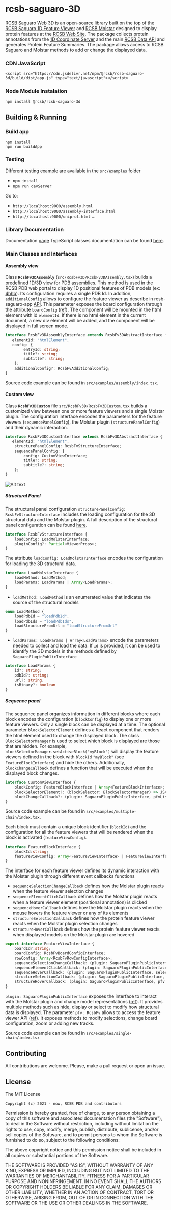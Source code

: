 # rcsb-saguaro-3D

RCSB Saguaro Web 3D is an open-source library built on the top of the [RCSB Saguaro 1D Feature Viewer](https://rcsb.github.io/rcsb-saguaro)
and [RCSB Molstar](https://github.com/rcsb/rcsb-Molstar) designed to display protein features at the [RCSB Web Site](https://www.rcsb.org). 
The package collects protein annotations from the [1D Coordinate Server](https://1d-coordinates.rcsb.org) 
and the main [RCSB Data API](https://data.rcsb.org) and generates Protein Feature Summaries. 
The package allows access to RCSB Saguaro and Molstar methods to add or change the displayed data. 
<!---
<div id="pfv"></div>
<script crossorigin src="https://unpkg.com/react@17/umd/react.production.min.js"></script>
<script crossorigin src="https://unpkg.com/react-dom@17/umd/react-dom.production.min.js"></script>
<script crossorigin src="https://cdn.jsdelivr.net/npm/@rcsb/rcsb-saguaro-3d/build/dist/app.js"></script>
<script type="text/javascript">
var __assign = (this && this.__assign) || function () {
    __assign = Object.assign || function(t) {
        for (var s, i = 1, n = arguments.length; i < n; i++) {
            s = arguments[i];
            for (var p in s) if (Object.prototype.hasOwnProperty.call(s, p))
                t[p] = s[p];
        }
        return t;
    };
    return __assign.apply(this, arguments);
};
var rowConfigChainA = [
    {
        trackId: "sequenceTrack",
        trackHeight: 20,
        trackColor: "#F9F9F9",
        displayType: "sequence" /* SEQUENCE */,
        nonEmptyDisplay: true,
        rowTitle: "CHAIN A",
        trackData: [
            {
                begin: 1,
                value: "CGVPAIQPVLSGLSRIVNGEEAVPGSWPWQVSLQDKTGFHFCGGSLINENWVVTAAHCGVTTSDVVVAGEFDQGSSSEKIQKLKIAKVFKNSKYNSLTINNDITLLKLSTAASFSQTVSAVCLPSASDDFAAGTTCVTTGWGLTRYTNANTPDRLQQASLPLLSNTNCKKYWGTKIKDAMICAGASGVSSCMGDSGGPLVCKKNGAWTLVGIVSWGSSTCSTSTPGVYARVTALVNWVQQTLAAN"
            }
        ]
    }, {
        trackId: "blockTrack",
        trackHeight: 20,
        trackColor: "#F9F9F9",
        displayType: "block" /* BLOCK */,
        displayColor: "#76ae91",
        rowTitle: "FEATURE",
        trackData: [{
            begin: 20,
            end: 25
        }, {
            begin: 150,
            end: 160
        }]
    }
];
var rowConfigChainB = [
    {
        trackId: "sequenceTrack",
        trackHeight: 20,
        trackColor: "#F9F9F9",
        displayType: "sequence" /* SEQUENCE */,
        nonEmptyDisplay: true,
        rowTitle: "CHAIN B",
        trackData: [
            {
                begin: 1,
                value: "TEFGSELKSFPEVVGKTVDQAREYFTLHYPQYDVYFLPEGSPVTLDLRYNRVRVFYNPGTNVVNHVPHVG"
            }
        ]
    }, {
        trackId: "blockTrack",
        trackHeight: 20,
        trackColor: "#F9F9F9",
        displayType: "block" /* BLOCK */,
        displayColor: "#f17070",
        rowTitle: "FEATURE",
        trackData: [{
            begin: 20,
            end: 50
        }]
    }
];
var fvConfigChainA = {
    boardId: "1acb.A_board",
    boardConfig: {
        range: {
            min: 1,
            max: 245
        },
        disableMenu:true,
        rowTitleWidth: 80,
        trackWidth: 670,
        includeAxis: true
    },
    rowConfig: rowConfigChainA,
    sequenceSelectionChangeCallback: function (plugin, stateManager, sequenceRegion) {
        stateManager.selectionState.clearSelection("select", { modelId: "1acb_board", labelAsymId: "A" });
        plugin.clearSelection("select", { modelId: "1acb_board", labelAsymId: "A" });
        if (sequenceRegion.length > 0) {
            var regions = sequenceRegion.map(function (r) {
                var _a;
                return ({
                    modelId: "1acb_board",
                    labelAsymId: "A",
                    region: { begin: r.begin, end: (_a = r.end) !== null && _a !== void 0 ? _a : r.begin, source: "sequence" }
                });
            });
            stateManager.selectionState.addSelectionFromMultipleRegions(regions, "select");
            plugin.select(regions.map(function (r) { return (__assign(__assign({}, r), { begin: r.region.begin, end: r.region.end })); }), "select", "add");
        }
        else {
            plugin.resetCamera();
        }
    },
    sequenceElementClickCallback: function (plugin, selectorManager, d) {
        var _a;
        if (d != null)
            plugin.cameraFocus("1acb_board", "A", d.begin, (_a = d.end) !== null && _a !== void 0 ? _a : d.begin);
    },
    sequenceHoverCallback: function (plugin, selectorManager, elements) {
        if (elements == null || elements.length == 0)
            plugin.clearSelection("hover");
        else
            plugin.select(elements.map(function (e) {
                var _a;
                return ({
                    modelId: "1acb_board",
                    labelAsymId: "A",
                    begin: e.begin,
                    end: (_a = e.end) !== null && _a !== void 0 ? _a : e.begin
                });
            }), "hover", "set");
    },
    structureSelectionCallback: function (plugin, pfv, stateManager) {
        const sel = stateManager.selectionState.getSelectionWithCondition("1acb_board", "A", "select");
        if(sel == null) {
            pfv.clearSelection("select");
            plugin.resetCamera();
        }else {
            pfv.setSelection({elements: sel.regions, mode: "select"});
        }
    },
    structureHoverCallback: function (plugin, pfv, stateManager) {
        var sel = stateManager.selectionState.getSelectionWithCondition("1acb_board", "A", "hover");
        if (sel == null)
            pfv.clearSelection("hover");
        else
            pfv.setSelection({ elements: sel.regions, mode: "hover" });
    }
};
var fvConfigChainB = {
    boardId: "1acb.B_board",
    boardConfig: {
        range: {
            min: 1,
            max: 70
        },
        disableMenu:true,
        rowTitleWidth: 80,
        trackWidth: 670,
        includeAxis: true
    },
    rowConfig: rowConfigChainB,
    sequenceSelectionChangeCallback: function (plugin, stateManager, sequenceRegion) {
        stateManager.selectionState.clearSelection("select", { modelId: "1acb_board", labelAsymId: "B" });
        plugin.clearSelection("select", { modelId: "1acb_board", labelAsymId: "B" });
        if (sequenceRegion.length > 0) {
            var regions = sequenceRegion.map(function (r) {
                var _a;
                return ({
                    modelId: "1acb_board",
                    labelAsymId: "B",
                    region: { begin: r.begin, end: (_a = r.end) !== null && _a !== void 0 ? _a : r.begin, source: "sequence" }
                });
            });
            stateManager.selectionState.addSelectionFromMultipleRegions(regions, "select");
            plugin.select(regions.map(function (r) { return (__assign(__assign({}, r), { begin: r.region.begin, end: r.region.end })); }), "select", "add");
        }
        else {
            plugin.resetCamera();
        }
    },
    sequenceElementClickCallback: function (plugin, selectorManager, d) {
        var _a;
        if (d != null)
            plugin.cameraFocus("1acb_board", "B", d.begin, (_a = d.end) !== null && _a !== void 0 ? _a : d.begin);
    },
    sequenceHoverCallback: function (plugin, selectorManager, elements) {
        if (elements == null || elements.length == 0)
            plugin.clearSelection("hover");
        else
            plugin.select(elements.map(function (e) {
                var _a;
                return ({
                    modelId: "1acb_board",
                    labelAsymId: "B",
                    begin: e.begin,
                    end: (_a = e.end) !== null && _a !== void 0 ? _a : e.begin
                });
            }), "hover", "set");
    },
    structureSelectionCallback: function (plugin, pfv, stateManager) {
        const sel = stateManager.selectionState.getSelectionWithCondition("1acb_board", "B", "select");
        if (sel == null) {
            pfv.clearSelection("select");
            plugin.resetCamera();
        }
        else {
            pfv.setSelection({ elements: sel.regions, mode: "select" });
        }
    },
    structureHoverCallback: function (plugin, pfv, stateManager) {
        var sel = stateManager.selectionState.getSelectionWithCondition("1acb_board", "B", "hover");
        if (sel == null)
            pfv.clearSelection("hover");
        else
            pfv.setSelection({ elements: sel.regions, mode: "hover" });
    }
};
var blockChainA = {
    blockId: "chainA",
    featureViewConfig: [fvConfigChainA]
};
var blockChainB = {
    blockId: "chainB",
    featureViewConfig: [fvConfigChainB]
};
var blockSelectorElement = function (blockSelectorManager) {
    return (React.createElement("div", null,
        React.createElement("select", { onChange: function (e) {
                    blockSelectorManager.setActiveBlock(e.target.value);
                } },
            React.createElement("option", { value: "chainA" }, "Chain A"),
            React.createElement("option", { value: "chainB" }, "Chain B"))));
};
var customConfig = {
    blockConfig: [blockChainA, blockChainB],
    blockSelectorElement: blockSelectorElement
};
var sequenceConfig = {
    title: undefined,
    subtitle: undefined,
    config: customConfig
};
var molstarConfig = {
    loadConfig: {
        loadMethod: "loadPdbId",
        loadParams: {
            entryId: "1acb",
            id: "1acb_board"
        }
    },
    structureViewerConfig: {
        viewerProps:{
            showImportControls: true,
            showSessionControls: false
        }
    },
};
document.addEventListener("DOMContentLoaded", function (event) {
    var panel3d = new RcsbFv3D.custom({
        elementId: "pfv",
        structurePanelConfig: molstarConfig,
        sequencePanelConfig: sequenceConfig,
        cssConfig: {
            overwriteCss:true,
            rootPanel:{
                display:"flex",
                flexDirection:"column-reverse"
            },
            structurePanel:{
                width: 750,
                height: 700
            },
            sequencePanel:{
                width:750,
                marginBottom:5
            }
        },
    });
    panel3d.render();
});
</script>
--->
### CDN JavaScript
`<script src="https://cdn.jsdelivr.net/npm/@rcsb/rcsb-saguaro-3d/build/dist/app.js" type="text/javascript"></script>`

### Node Module Instalation
`npm install @rcsb/rcsb-saguaro-3d`

## Building & Running

### Build app
    npm install
    npm run buildApp

### Testing
Different testing example are available in the `src/examples` folder
- `npm install`
- `npm run devServer`

Go to:

- `http://localhost:9000/assembly.html`
- `http://localhost:9000/assembly-interface.html`
- `http://localhost:9000/uniprot.html`
...

### Library Documentation
Documentation [page](https://rcsb.github.io/rcsb-saguaro-3d/index.html)
TypeScript classes documentation can be found [here](https://rcsb.github.io/rcsb-saguaro-3d/modules.html).

### Main Classes and Interfaces

#### Assembly view
Class **`RcsbFv3DAssembly`** (`src/RcsbFv3D/RcsbFv3DAssembly.tsx`) builds a predefined 1D/3D view for PDB assemblies. This method is used in the RCSB PDB web portal 
to display 1D positional features of PDB models (ex: [4hhb](https://www.rcsb.org/3d-sequence/4HHB)). Its configuration requires a single PDB Id. 
In addition, `additionalConfig` allows to configure the feature viewer as describe in rcsb-saguaro-app [API](https://rcsb.github.io/rcsb-saguaro-app/interfaces/rcsbfvadditionalconfig.html).
This parameter exposes the board configuration through the attribute `boardConfig` ([ref](https://rcsb.github.io/rcsb-saguaro/interfaces/rcsbfvboardconfiginterface.html)).
The component will be mounted in the html element with id `elementId`. If there is no html element in the current document,
a new div element will be added, and the component will be displayed in full screen mode. 

```typescript
interface RcsbFv3DAssemblyInterface extends RcsbFv3DAbstractInterface {
   elementId: "htmlElement",
   config: {
        entryId: string;
        title?: string;
        subtitle?: string;
    };
    additionalConfig?: RcsbFvAdditionalConfig;
}
```
Source code example can be found in `src/examples/assembly/index.tsx`.
#### Custom view

Class **`RcsbFv3DCustom`** file `src/RcsbFv3D/RcsbFv3DCustom.tsx` builds a customized view between one or more feature viewers and a single Molstar plugin.
The configuration interface encodes the parameters for the feature viewers (`sequencePanelConfig`), the Molstar plugin (`structurePanelConfig`) and 
their dynamic interaction.

```typescript
interface RcsbFv3DCustomInterface extends RcsbFv3DAbstractInterface {
   elementId: "htmlElement",
    structurePanelConfig: RcsbFvStructureInterface;
    sequencePanelConfig: {
        config: CustomViewInterface;
        title?: string;
        subtitle?: string;
    };
}
```

![Alt text](https://raw.githubusercontent.com/rcsb/rcsb-saguaro-3d/master/.github/img/config_img.png "Custom config schema")

##### Structural Panel

The structural panel configuration `structurePanelConfig: RcsbFvStructureInterface` includes the loading configuration for the 3D structural data
and the Molstar plugin. A full description of the structural panel configuration can be found [here](https://rcsb.github.io/rcsb-saguaro-3d/interfaces/rcsbfvstructureinterface.html).  

```typescript
interface RcsbFvStructureInterface {
    loadConfig: LoadMolstarInterface;
    pluginConfig?: Partial<ViewerProps>;
}
```

The attribute `loadConfig: LoadMolstarInterface` encodes the configuration for loading the 3D structural data. 
 
```typescript
interface LoadMolstarInterface {
    loadMethod: LoadMethod;
    loadParams: LoadParams | Array<LoadParams>;
}
```
- `loadMethod: LoadMethod`  is an enumerated value  that indicates the source of the structural models
```typescript
enum LoadMethod {
    loadPdbId = "loadPdbId",
    loadPdbIds = "loadPdbIds",
    loadStructureFromUrl = "loadStructureFromUrl"
}
```
- `loadParams: LoadParams | Array<LoadParams>` encode the parameters needed to collect and load the data. If `id` is provided, it can be used to identify the 3D models
in the methods defined by `SaguaroPluginPublicInterface`

```typescript
interface LoadParams {
    id?: string;
    pdbId?: string;
    url?: string,
    isBinary?: boolean
}
```

##### Sequence panel

The sequence panel organizes information in different blocks where each block encodes the configuration 
(`blockConfig`) to display one or more feature viewers. Only a single block can be displayed at a time. The optional parameter `blockSelectorElement` defines a React component 
that renders the html element used to change the displayed block. The class `BlockSelectorManager` is used to select which block is 
displayed are those that are hidden. For example, `blockSelectorManager.setActiveBlock("myBlock")` will display the feature viewers defined in the block 
with `blockId` `"myBlock"` (see `FeatureBlockInterface`) and hide the others. Additionally, `blockChangeCallback` defines a function that will be executed 
when the displayed block changes.

```typescript
interface CustomViewInterface {
    blockConfig: FeatureBlockInterface | Array<FeatureBlockInterface>;
    blockSelectorElement?: (blockSelector: BlockSelectorManager) => JSX.Element;
    blockChangeCallback?: (plugin: SaguaroPluginPublicInterface, pfvList: Array<RcsbFv>, selection: RcsbFvSelectorManager) => void;
}
``` 

Source code example can be found in `src/examples/multiple-chain/index.tsx`.

Each block must contain a unique block identifier (`blockId`) and the configuration for all the feature viewers that will be rendered
when the block is activated (`featureViewConfig`).
```typescript
interface FeatureBlockInterface {
    blockId:string;
    featureViewConfig: Array<FeatureViewInterface> | FeatureViewInterface;
}
```

The interface for each feature viewer defines its dynamic interaction with the Molstar plugin through different event callbacks functions

- `sequenceSelectionChangeCallback` defines how the Molstar plugin reacts when the feature viewer selection changes
- `sequenceElementClickCallback` defines how the Molstar plugin reacts when a feature viewer element (positional annotation) is clicked
- `sequenceHoverCallback` defines how the Molstar plugin reacts when the mouse hovers the feature viewer or any of its elements
- `structureSelectionCallback` defines how the protein feature viewer reacts when the Molstar plugin selection changes
- `structureHoverCallback` defines how the protein feature viewer reacts when displayed models on the Molstar plugin are hovered

```typescript
export interface FeatureViewInterface {
    boardId?:string;
    boardConfig: RcsbFvBoardConfigInterface;
    rowConfig: Array<RcsbFvRowConfigInterface>;
    sequenceSelectionChangeCallback: (plugin: SaguaroPluginPublicInterface, selectorManager: RcsbFvSelectorManager, sequenceRegion: Array<RcsbFvTrackDataElementInterface>) => void;
    sequenceElementClickCallback: (plugin: SaguaroPluginPublicInterface, selectorManager: RcsbFvSelectorManager, d: RcsbFvTrackDataElementInterface) => void;
    sequenceHoverCallback: (plugin: SaguaroPluginPublicInterface, selectorManager: RcsbFvSelectorManager, hoverRegion: Array<RcsbFvTrackDataElementInterface>) => void;
    structureSelectionCallback: (plugin: SaguaroPluginPublicInterface, pfv: RcsbFv, selectorManager: RcsbFvSelectorManager) => void;
    structureHoverCallback: (plugin: SaguaroPluginPublicInterface, pfv: RcsbFv, selectorManager: RcsbFvSelectorManager) => void;
}
```

`plugin: SaguaroPluginPublicInterface` exposes the interface to interact with the Molstar plugin
and change model representations ([ref](https://rcsb.github.io/rcsb-saguaro-3d/interfaces/saguaropluginpublicinterface.html)). 
It provides multiple methods such as hide, display or select to modify how structural data is displayed. The parameter `pfv: RcsbFv` 
allows to access the feature viewer API ([ref](https://rcsb.github.io/rcsb-saguaro/classes/rcsbfv.html)). It exposes methods to modify 
selections, change board configuration, zoom or adding new tracks.
 
Source code example can be found in `src/examples/single-chain/index.tsx`

Contributing
---
All contributions are welcome. Please, make a pull request or open an issue.

License
---

The MIT License

    Copyright (c) 2021 - now, RCSB PDB and contributors

Permission is hereby granted, free of charge, to any person obtaining a copy
of this software and associated documentation files (the "Software"), to deal
in the Software without restriction, including without limitation the rights
to use, copy, modify, merge, publish, distribute, sublicense, and/or sell
copies of the Software, and to permit persons to whom the Software is
furnished to do so, subject to the following conditions:

The above copyright notice and this permission notice shall be included in
all copies or substantial portions of the Software.

THE SOFTWARE IS PROVIDED "AS IS", WITHOUT WARRANTY OF ANY KIND, EXPRESS OR
IMPLIED, INCLUDING BUT NOT LIMITED TO THE WARRANTIES OF MERCHANTABILITY,
FITNESS FOR A PARTICULAR PURPOSE AND NONINFRINGEMENT. IN NO EVENT SHALL THE
AUTHORS OR COPYRIGHT HOLDERS BE LIABLE FOR ANY CLAIM, DAMAGES OR OTHER
LIABILITY, WHETHER IN AN ACTION OF CONTRACT, TORT OR OTHERWISE, ARISING FROM,
OUT OF OR IN CONNECTION WITH THE SOFTWARE OR THE USE OR OTHER DEALINGS IN
THE SOFTWARE.